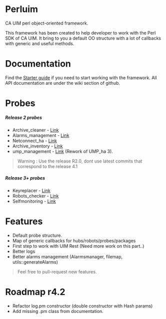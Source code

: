 # Perluim
CA UIM perl object-oriented framework.

This framework has been created to help developer to work with the Perl SDK of CA UIM. It bring to you a default OO structure with a lot of callbacks with generic and useful methods.

# Documentation

Find the [Starter guide](https://github.com/fraxken/perluim/wiki/Starter-guide) if you need to start working with the framework. All API documentation are under the wiki section of github.

# Probes 

##### Release 2 probes
- Archive_cleaner   - [Link](https://github.com/fraxken/archive_cleaner)
- Alarms_management - [Link](https://github.com/fraxken/Alarms_management)
- Netconnect_ha     - [Link](https://github.com/fraxken/netconnect_ha)
- Archive_inventory - [Link](https://github.com/fraxken/archive_inventory)
- ump_management    - [Link](https://github.com/fraxken/ump_management) (Rework of UMP_ha 3). 

> Warning : Use the release R2.0, dont use latest commits that correspond to the release 4.1

##### Release 3+ probes

- Keyreplacer - [Link](https://github.com/fraxken/keyreplacer)
- Robots_checker    - [Link](https://github.com/fraxken/robots_checker/tree/master)
- Selfmonitoring    - [Link](https://github.com/fraxken/selfmonitoring)

# Features 

- Default probe structure.
- Map of generic callbacks for hubs/robots/probes/packages
- First step to work with UIM Rest (Need more work on this part..) 
- Better logs
- Better alarms management (Alarmsmanager, filemap, utils::generateAlarms)

> Feel free to pull-request new features.

# Roadmap r4.2

- Refactor log.pm constructor (double constructor with Hash params) 
- Add missing .pm class from documentation.
